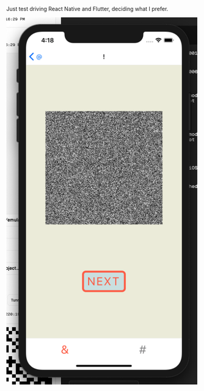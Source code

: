 <p>Just test driving React Native and Flutter, deciding what I prefer.</p>

<img src="https://raw.githubusercontent.com/vxxce/flutter-v-reactNative/master/sc.png" alt="screenshot" width="500px" />
